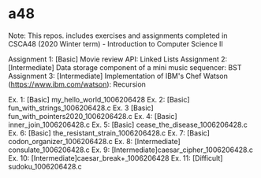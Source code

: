 # a48

Note: This repos. includes exercises and assignments completed in CSCA48 (2020 Winter term) - Introduction to Computer Science II


Assignment 1: [Basic] Movie review API: Linked Lists
Assignment 2: [Intermediate] Data storage component of a mini music sequencer: BST
Assignment 3: [Intermediate] Implementation of IBM's Chef Watson (https://www.ibm.com/watson): Recursion

Ex. 1: [Basic] my_hello_world_1006206428
Ex. 2: [Basic] fun_with_strings_1006206428.c 
Ex. 3 [Basic] fun_with_pointers2020_1006206428.c
Ex. 4: [Basic] inner_join_1006206428.c
Ex. 5: [Basic] cease_the_disease_1006206428.c
Ex. 6: [Basic] the_resistant_strain_1006206428.c
Ex. 7: [Basic] codon_organizer_1006206428.c
Ex. 8: [Intermediate] consulate_1006206428.c
Ex. 9: [Intermediate]caesar_cipher_1006206428.c
Ex. 10: [Intermediate]caesar_break+_1006206428
Ex. 11: [Difficult] sudoku_1006206428.c
